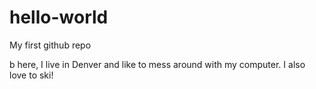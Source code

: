 # hello-world
My first github repo


b here, I live in Denver and like to mess around with my computer. I also love to ski!
